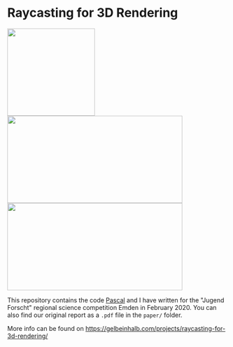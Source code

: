 # Raycasting for 3D Rendering
<img height=200 width=200 src="https://cdn.gelbeinhalb.com/static/images/projects/raycasting-for-3d-rendering/01-title.webp"> <img height=200 width=400 src="https://cdn.gelbeinhalb.com/static/images/projects/raycasting-for-3d-rendering/03-map-black-and-white.webp"> <img height=200 width=400 src="https://cdn.gelbeinhalb.com/static/images/projects/raycasting-for-3d-rendering/10-ray-density.webp">

This repository contains the code [Pascal](https://github.com/Programmieren-mit-Pascal/) and I have written for the "Jugend Forscht" regional science competition Emden in February 2020.
You can also find our original report as a `.pdf` file in the `paper/` folder.

More info can be found on https://gelbeinhalb.com/projects/raycasting-for-3d-rendering/
